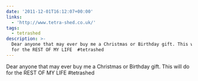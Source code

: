 ```yaml
---
date: '2011-12-01T16:12:07+00:00'
links:
  - 'http://www.tetra-shed.co.uk/'
tags:
  - tetrashed
description: >-
  Dear anyone that may ever buy me a Christmas or Birthday gift. This will do
  for the REST OF MY LIFE  #tetrashed
---
```

Dear anyone that may ever buy me a Christmas or Birthday gift. This will do for the REST OF MY LIFE  #tetrashed

